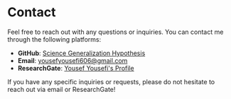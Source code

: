 # Contact

Feel free to reach out with any questions or inquiries. You can contact me through the following platforms:

- **GitHub**: [Science Generalization Hypothesis](https://sgh-paradigm.github.io/science-generalization-hypothesis/)
- **Email**: [yousefyousefi606@gmail.com](mailto:yousefyousefi606@gmail.com)
- **ResearchGate**: [Yousef Yousefi's Profile](https://www.researchgate.net/profile/Yousef-Yousefi-7)

If you have any specific inquiries or requests, please do not hesitate to reach out via email or ResearchGate!
